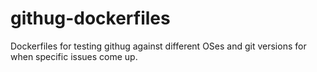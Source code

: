 githug-dockerfiles
==================

Dockerfiles for testing githug against different OSes and git versions for when specific issues come up.
